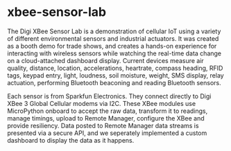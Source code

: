 # xbee-sensor-lab

The Digi XBee Sensor Lab is a demonstration of cellular IoT using a variety of different environmental sensors and industrial actuators. It was created as a booth demo for trade shows, and creates a hands-on experience for interacting with wireless sensors while watching the real-time data change on a cloud-attached dashboard display. Current devices measure air quality, distance, location, accelerations, heartrate, compass heading, RFID tags, keypad entry, light, loudness, soil moisture, weight, SMS display, relay actuation, performing Bluetooth beaconing and reading Bluetooth sensors.

Each sensor is from Sparkfun Electronics. They connect directly to Digi XBee 3 Global Cellular modems via I2C. These XBee modules use MicroPython onboard to accept the raw data, transform it to readings, manage timings, upload to Remote Manager, configure the XBee and provide resiliency. Data posted to Remote Manager data streams is presented via a secure API, and we seperately implemented a custom dashboard to display the data as it happens.

